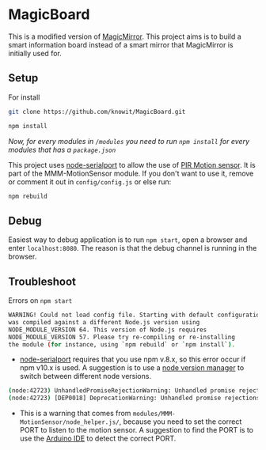 # MagicBoard
This is a modified version of [MagicMirror](https://github.com/MichMich/MagicMirror/). This project aims is to build a smart information board instead of a smart mirror that MagicMirror is initially used for.

## Setup

For install

```bash
git clone https://github.com/knowit/MagicBoard.git

npm install
```

*Now, for every modules in `/modules` you need to run `npm install` for every modules that has a `package.json`*

This project uses [node-serialport](https://github.com/node-serialport/node-serialport) to allow the use of [PIR Motion sensor](https://learn.adafruit.com/pir-passive-infrared-proximity-motion-sensor/overview). It is part of the MMM-MotionSensor module. If you don't want to use it, remove or comment it out in `config/config.js` or else run:
```bash
npm rebuild
```


## Debug
Easiest way to debug application is to run `npm start`, open a browser and enter `localhost:8080`. The reason is that the debug channel is running in the browser.

## Troubleshoot
Errors on `npm start`

```bash
WARNING! Could not load config file. Starting with default configuration. Error found: Error: The module '/Users/kienvu/Documents/MagicMirror/node_modules/serialport/build/Release/serialport.node'
was compiled against a different Node.js version using
NODE_MODULE_VERSION 64. This version of Node.js requires
NODE_MODULE_VERSION 57. Please try re-compiling or re-installing
the module (for instance, using `npm rebuild` or `npm install`).
```

* [node-serialport](https://github.com/node-serialport/node-serialport) requires that you use npm v.8.x, so this error occur if npm v10.x is used. A suggestion is to use a [node version manager](https://github.com/creationix/nvm/) to switch between different node versions.


```bash
(node:42723) UnhandledPromiseRejectionWarning: Unhandled promise rejection (rejection id: 1): Error: Error: No such file or directory, cannot open /dev/ttyUSB0
(node:42723) [DEP0018] DeprecationWarning: Unhandled promise rejections are deprecated. In the future, promise rejections that are not handled will terminate the Node.js process with a non-zero exit code.
```

* This is a warning that comes from `modules/MMM-MotionSensor/node_helper.js/`, because you need to set the correct PORT to listen to the motion sensor. A suggestion to find the PORT is to use the [Arduino IDE](https://www.arduino.cc/en/Main/Software) to detect the correct PORT.

